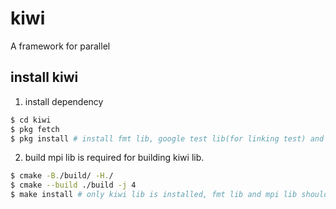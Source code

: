 # kiwi
A framework for parallel

## install kiwi
1. install dependency
```bash
$ cd kiwi
$ pkg fetch
$ pkg install # install fmt lib, google test lib(for linking test) and some header files.
```

2. build
mpi lib is required for building kiwi lib.
```bash
$ cmake -B./build/ -H./
$ cmake --build ./build -j 4
$ make install # only kiwi lib is installed, fmt lib and mpi lib should be linked in your program.
```

